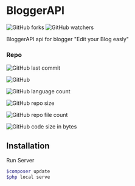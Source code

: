
# BloggerAPI
![GitHub forks](https://img.shields.io/github/forks/BaharudinZaelani/BloggerAPI?style=social) 
![GitHub watchers](https://img.shields.io/github/watchers/BaharudinZaelani/BloggerAPI?style=social)

BloggerAPI api for blogger "Edit your Blog easly" 

### Repo

![GitHub last commit](https://img.shields.io/github/last-commit/BaharudinZaelani/BloggerAPI?label=Commit&style=flat-square)

![GitHub](https://img.shields.io/github/license/BaharudinZaelani/BloggerAPI?label=License&style=flat-square)

![GitHub language count](https://img.shields.io/github/languages/count/BaharudinZaelani/BloggerAPI?label=Languages&style=flat-square)

![GitHub repo size](https://img.shields.io/github/repo-size/BaharudinZaelani/BloggerAPI?style=flat-square)

![GitHub repo file count](https://img.shields.io/github/directory-file-count/BaharudinZaelani/BloggerAPI?style=flat-square)

![GitHub code size in bytes](https://img.shields.io/github/languages/code-size/BaharudinZaelani/BloggerAPI?style=flat-square)


## Installation

Run Server
```bash
$composer update
$php local serve
```
